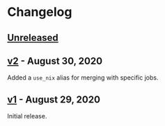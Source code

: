 # Changelog

## [Unreleased]

## [v2] - August 30, 2020

Added a `use_nix` alias for merging with specific jobs.

## [v1] - August 29, 2020

Initial release.

[unreleased]: https://github.com/abathur/nix-travis-ci/compare/v1...HEAD
[v2]: https://github.com/abathur/nix-travis-ci/compare/v1...v2
[v1]: https://github.com/abathur/nix-travis-ci/releases/tag/v1
